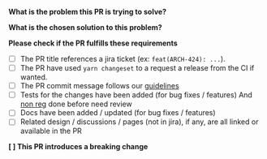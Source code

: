 **What is the problem this PR is trying to solve?**

**What is the chosen solution to this problem?**

**Please check if the PR fulfills these requirements**

- [ ] The PR title references a jira ticket (ex: `feat(ARCH-424): ...`).
- [ ] The PR have used `yarn changeset` to a request a release from the CI if wanted.
- [ ] The PR commit message follows our [guidelines](https://github.com/talend/tools/blob/master/tools-root-github/CONTRIBUTING.md)
- [ ] Tests for the changes have been added (for bug fixes / features) And [non reg](./screenshots.md) done before need review
- [ ] Docs have been added / updated (for bug fixes / features)
- [ ] Related design / discussions / pages (not in jira), if any, are all linked or available in the PR

<!-- You can add more checkboxes here -->

**[ ] This PR introduces a breaking change**

<!-- if the PR introduces a breaking change, add the description here. So when you merge this PR, add this description into the [breaking change wiki](https://github.com/Talend/ui/wiki/BREAKING-CHANGE) in the next version -->

<!-- **Original Template** -->

<!-- https://github.com/Talend/tools/blob/master/tools-root-github/.github/PULL_REQUEST_TEMPLATE.md -->
